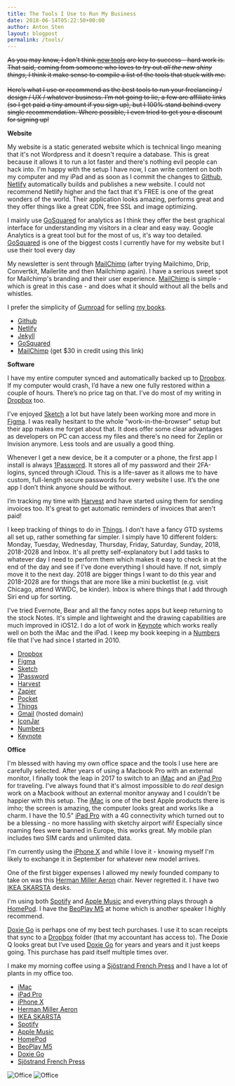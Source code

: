 ```yaml
---
title: The Tools I Use to Run My Business
date: 2018-06-14T05:22:50+00:00
author: Anton Sten
layout: blogpost
permalink: /tools/
---
```

~~As you may know, I don't think [new tools](/newtools) are key to success - hard work is. That said, coming from someone who loves to try out _all the new shiny things_, I think it make sense to compile a list of the tools that stuck with me.<br /><br />Here’s what I use or recommend as the best tools to run your freelancing / design / UX / whatever business. I’m not going to lie, a few are affiliate links (so I get paid a tiny amount if you sign up), but I 100% stand behind every single recommendation. Where possible, I even tried to get you a discount for signing up!~~

**Website**

My website is a static generated website which is technical lingo meaning that it's not Wordpress and it doesn't require a database. This is great because it allows it to run a lot faster and there's nothing evil people can hack into. I'm happy with the setup I have now, I can write content on both my computer and my iPad and as soon as I commit the changes to [Github](https://github.com), [Netlify](https://www.netlify.com) automatically builds and publishes a new website. I could not recommend Netlify higher and the fact that it's FREE is one of the great wonders of the world. Their application looks amazing, performs great and they offer things like a great CDN, free SSL and image optimizing.

I mainly use [GoSquared](https://www.gosquared.com) for analytics as I think they offer the best graphical interface for understanding my visitors in a clear and easy way. Google Analytics is a great tool but for the most of us, it's way too detailed. [GoSquared](https://www.gosquared.com) is one of the biggest costs I currently have for my website but I use their tool every day

My newsletter is sent through [MailChimp]() (after trying Mailchimo, Drip, Convertkit, Mailerlite and then Mailchimp again).  I have a serious sweet spot for Mailchimp's branding and their user experience. [MailChimp](http://eepurl.com/bvIKNL) is simple - which is great in this case - and does what it should without all the bells and whistles.

I prefer the simplicity of [Gumroad](https://gumroad.com/invite/antonsten) for selling [my books](/books/).

- [Github](https://github.com)
- [Netlify](https://www.netlify.com)
- [Jekyll](https://jekyllrb.com)
- [GoSquared](https://www.gosquared.com)
- [MailChimp](http://eepurl.com/bvIKNL) (get $30 in credit using this link)


**Software**

I have my entire computer synced and automatically backed up to [Dropbox](https://db.tt/lmIc9aXR). If my computer would crash, I’d have a new one fully restored within a couple of hours. There’s no price tag on that. I’ve do most of my writing in [Dropbox](https://db.tt/lmIc9aXR) too.

I've enjoyed [Sketch](https://www.sketchapp.com) a lot but have lately been working more and more in [Figma](https://www.figma.com). I was really hesitant to the whole "work-in-the-browser" setup but their app makes me forget about that. It does offer some clear advantages as developers on PC can access my files and there's no need for Zeplin or Invision anymore. Less tools and are usually a good thing.

Whenever I get a new device, be it a computer or a phone, the first app I install is always [1Password](https://1password.com). It stores all of my password and their 2FA-logins, synced through iCloud. This is a life-saver as it allows me to have custom, full-length secure passwords for every website I use. It’s the one app I don’t think anyone should be without.

I’m tracking my time with [Harvest](https://www.getharvest.com) and have started using them for sending invoices too. It's great to get automatic reminders of invoices that aren't paid!

I keep tracking of things to do in [Things](https://culturedcode.com/things/). I don't have a fancy GTD systems all set up, rather something far simpler. I simply have 10 different folders: Monday, Tuesday, Wednesday, Thursday, Friday, Saturday, Sunday, 2018, 2018-2028 and Inbox. It's all pretty self-explanatory but I add tasks to whatever day I need to perform them which makes it easy to check in at the end of the day and see if I've done everything I should have. If not, simply move it to the next day. 2018 are bigger things I want to do this year and 2018-2028 are for things that are more like a mini bucketlist (e.g. visit Chicago, attend WWDC, be kinder). Inbox is where things that I add through Siri end up for sorting.

I've tried Evernote, Bear and all the fancy notes apps but keep returning to the stock Notes. It's simple and lightweight and the drawing capabilities are much improved in iOS12. I do a lot of work in [Keynote](https://www.apple.com/keynote/) which works really well on both the iMac and the iPad. I keep my book keeping in a [Numbers](https://www.apple.com/numbers/) file that I've had since I started in 2010.

- [Dropbox](https://db.tt/lmIc9aXR)
- [Figma](https://www.figma.com)
- [Sketch](https://www.sketchapp.com)
- [1Password](https://1password.com)
- [Harvest](https://www.getharvest.com)
- [Zapier](https://zapier.com/)
- [Pocket](https://getpocket.com/)
- [Things](https://culturedcode.com/things/)
- [Gmail](https://gsuite.google.com) (hosted domain)
- [IconJar](https://geticonjar.com)
- [Numbers](https://www.apple.com/numbers/)
- [Keynote](https://www.apple.com/keynote/)


**Office**

I'm blessed with having my own office space and the tools I use here are carefully selected. After years of using a Macbook Pro with an external monitor, I finally took the leap in 2017 to switch to an [iMac](https://www.apple.com/imac/) and an [iPad Pro](https://www.apple.com/ipad-pro/) for traveling. I've always found that it's almost impossible to do _real_ design work on a Macbook without an external monitor anyway and I couldn't be happier with this setup. The [iMac](https://www.apple.com/imac/) is one of the best Apple products there is imho; the screen is amazing, the computer looks great and works like a charm. I have the 10.5" [iPad Pro](https://www.apple.com/ipad-pro/) with a 4G connectivity which turned out to be a blessing - no more hassling with sketchy airport wifi! Especially since roaming fees were banned in Europe, this works great. My mobile plan includes two SIM cards and unlimited data.

I'm currently using the [iPhone X](https://www.apple.com/iphone-x/) and while I love it - knowing myself I'm likely to exchange it in September for whatever new model arrives.

One of the first bigger expenses I allowed my newly founded company to take on was this [Herman Miller Aeron](https://www.hermanmiller.com/products/seating/office-chairs/aeron-chairs/) chair. Never regretted it. I have two [IKEA SKARSTA](https://www.ikea.com/se/sv/catalog/products/S29084966/) desks.

I'm using both [Spotify](https://www.spotify.com/) and [Apple Music](https://www.apple.com/apple-music/) and everything plays through a [HomePod](https://www.apple.com/homepod/). I have the [BeoPlay M5](https://www.beoplay.com/en/products/beoplaym5) at home which is another speaker I highly recommend.

[Doxie Go](http://www.getdoxie.com/product/doxie-go/) is perhaps one of my best tech purchases. I use it to scan receipts that sync to a <a href="https://db.tt/lmIc9aXR" target="_blank">Dropbox</a> folder (that my accountant has access to). The Doxie Q looks great but I’ve used <a href="http://www.getdoxie.com/product/doxie-go/" target="_blank">Doxie Go</a> for years and years and it just keeps going. This purchase has paid itself multiple times over.

I make my morning coffee using a [Sjöstrand French Press](https://sjostrandcoffee.com/en/product/sjostrand-french-press/) and I have a lot of plants in my office too.

- [iMac](https://www.apple.com/imac/)
- [iPad Pro](https://www.apple.com/ipad-pro/)
- [iPhone X](https://www.apple.com/iphone-x/)
- [Herman Miller Aeron](https://www.hermanmiller.com/products/seating/office-chairs/aeron-chairs/)
- [IKEA SKARSTA](https://www.ikea.com/se/sv/catalog/products/S29084966/)
- [Spotify](https://www.spotify.com/)
- [Apple Music](https://www.apple.com/apple-music/)
- [HomePod](https://www.apple.com/homepod/)
- [BeoPlay M5](https://www.beoplay.com/en/products/beoplaym5)
- [Doxie Go](http://www.getdoxie.com/product/doxie-go/)
- [Sjöstrand French Press](https://sjostrandcoffee.com/en/product/sjostrand-french-press/)

![Office](/images/office1.jpg)
![Office](/images/office2.jpg)
